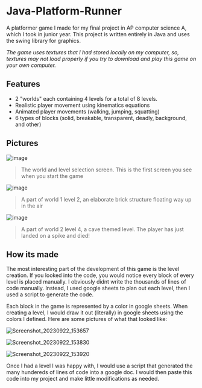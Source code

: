 # Java-Platform-Runner
A platformer game I made for my final project in AP computer science A, which I took in junior year. This project is written entirely in Java and uses the swing library for graphics.

_The game uses textures that I had stored locally on my computer, so, textures may not load properly if you try to download and play this game on your own computer._

## Features
  - 2 "worlds" each containing 4 levels for a total of 8 levels.
  - Realistic player movement using kinematics equations
  - Animated player movements (walking, jumping, squatting)
  - 6 types of blocks (solid, breakable, transparent, deadly, background, and other)

## Pictures
![image](https://github.com/AndrewSuyer/Java-Platform-Runner/assets/118581166/6580594e-0d53-476d-a1a7-f8568d56e44b)
> The world and level selection screen. This is the first screen you see when you start the game


![image](https://github.com/AndrewSuyer/Java-Platform-Runner/assets/118581166/1249f4ae-6782-47f4-bbe6-a4d655aded8b)
> A part of world 1 level 2, an elaborate brick structure floating way up in the air


![image](https://github.com/AndrewSuyer/Java-Platform-Runner/assets/118581166/82d9dff6-ed8f-4827-8082-6ed5bcb5c6d4)
> A part of world 2 level 4, a cave themed level. The player has just landed on a spike and died!

## How its made
The most interesting part of the development of this game is the level creation. If you looked into the code, you would notice every block of every level is placed manually. I obviously didnt write the thousands of lines of code manually. Instead, I used google sheets to plan out each level, then I used a script to generate the code. 

Each block in the game is represented by a color in google sheets. When creating a level, I would draw it out (literally) in google sheets using the colors I defined. Here are some pictures of what that looked like:

![Screenshot_20230922_153657](https://github.com/AndrewSuyer/Java-Platform-Runner/assets/118581166/f4fe25b3-02f1-4929-b638-84982caaaf4b)

![Screenshot_20230922_153830](https://github.com/AndrewSuyer/Java-Platform-Runner/assets/118581166/92f5766e-1a7c-44d4-9d14-1231e1f72dc0)

![Screenshot_20230922_153920](https://github.com/AndrewSuyer/Java-Platform-Runner/assets/118581166/a8379579-75bd-4174-837a-af048aa5b79b)

Once I had a level I was happy with, I would use a script that generated the many hundereds of lines of code into a google doc. I would then paste this code into my project and make little modifications as needed. 

